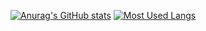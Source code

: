 
[![Anurag's GitHub stats](https://github-readme-stats.vercel.app/api?username=PhilipusAdrielTandra&show_icons=true&theme=tokyonight)](https://github.com/anuraghazra/github-readme-stats)
[![Most Used Langs](https://github-readme-stats.vercel.app/api/top-langs/?username=PhilipusAdrielTandra&layout=compact&theme=dark&hide=jupyter%20notebook)](https://github.com/anuraghazra/github-readme-stats)
<!---
PhilipusAdrielTandra/PhilipusAdrielTandra is a ✨ special ✨ repository because its `README.md` (this file) appears on your GitHub profile.
You can click the Preview link to take a look at your changes.
--->
